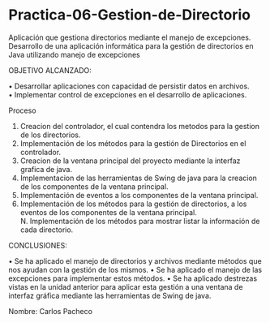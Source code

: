 # Practica-06-Gestion-de-Directorio
Aplicación que gestiona directorios mediante el manejo de excepciones.
Desarrollo de una aplicación informática para la gestión de directorios en Java utilizando manejo de excepciones

OBJETIVO ALCANZADO:

•	Desarrollar aplicaciones con capacidad de persistir datos en archivos.  
•	Implementar control de excepciones en el desarrollo de aplicaciones.

Proceso

1. Creacion del controlador, el cual contendra los metodos para la gestion de los directorios.
2. Implementación de los métodos para la gestión de Directorios en el controlador.
3. Creacion de la ventana principal del proyecto mediante la interfaz grafica de java.
4. Implementacion de las herramientas de Swing de java para la creacion de los componentes de la ventana principal.
5. Implementación de eventos a los componentes de la ventana principal.
6. Implementación de los métodos para la gestión de directorios, a los eventos de los componentes de la ventana principal.  
N. Implementación de los métodos para mostrar listar la información de cada directorio.

CONCLUSIONES:

•	Se ha aplicado el manejo de directorios y archivos mediante métodos que nos ayudan con la gestión de los mismos.
•	Se ha aplicado el manejo de las excepciones para implementar estos métodos.
•	Se ha aplicado destrezas vistas en la unidad anterior para aplicar esta gestión a una ventana de interfaz gráfica mediante las herramientas de Swing de java.

Nombre: Carlos Pacheco
